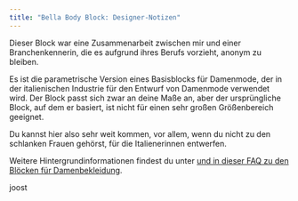 ```yaml
---
title: "Bella Body Block: Designer-Notizen"
---
```


Dieser Block war eine Zusammenarbeit zwischen mir und einer Branchenkennerin, die es aufgrund ihres Berufs vorzieht, anonym zu bleiben.

Es ist die parametrische Version eines Basisblocks für Damenmode, der in der italienischen Industrie für den Entwurf von Damenmode verwendet wird. Der Block passt sich zwar an deine Maße an, aber der ursprüngliche Block, auf dem er basiert, ist nicht für einen sehr großen Größenbereich geeignet.

Du kannst hier also sehr weit kommen, vor allem, wenn du nicht zu den schlanken Frauen gehörst, für die Italienerinnen entwerfen.

Weitere Hintergrundinformationen findest du unter [und in dieser FAQ zu den Blöcken für Damenbekleidung](/docs/faq/womenswear-blocks).

joost

